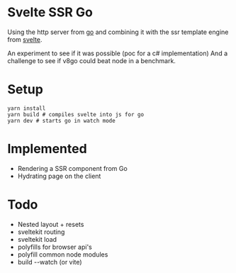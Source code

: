 # Svelte SSR Go

Using the http server from [go](https://golang.org/) and combining it with the ssr template engine from [svelte](https://svelte.dev/).

An experiment to see if it was possible (poc for a c# implementation)
And a challenge to see if v8go could beat node in a benchmark.

# Setup

```
yarn install
yarn build # compiles svelte into js for go
yarn dev # starts go in watch mode
```

# Implemented

- Rendering a SSR component from Go
- Hydrating page on the client

# Todo

- Nested layout + resets
- sveltekit routing
- sveltekit load
- polyfills for browser api's
- polyfill common node modules
- build --watch (or vite)
